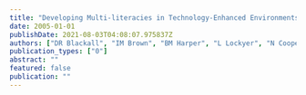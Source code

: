 ```yaml
---
title: "Developing Multi-literacies in Technology-Enhanced Environments"
date: 2005-01-01
publishDate: 2021-08-03T04:08:07.975837Z
authors: ["DR Blackall", "IM Brown", "BM Harper", "L Lockyer", "N Cooper"]
publication_types: ["0"]
abstract: ""
featured: false
publication: ""
---
```


